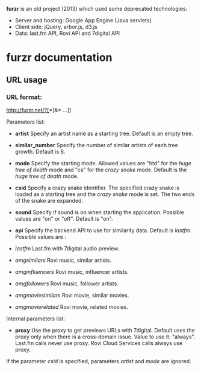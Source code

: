 **furzr** is an old project (2013) which used some deprecated technologies:
* Server and hosting: Google App Engine (Java servlets)
* Client side: jQuery, arbor.js, d3.js
* Data: last.fm API, Rovi API and 7digital API

# furzr documentation #

## URL usage ##

### URL format: ###

http://furzr.net/?[<parameter>=<value>[&<parameter>=<value> ...]]

Parameters list:

 * **artist** Specify an artist name as a starting tree. Default is an empty tree.

 * **similar_number** Specify the number of similar artists of each tree growth. Default is 8.

 * **mode** Specify the starting mode. Allowed values are "htd" for the _huge tree of death_ mode and "cs" for the _crazy snake_ mode. Default is the _huge tree of death_ mode.

 * **csid** Specify a crazy snake identifier. The specified crazy snake is loaded as a starting tree and the _crazy snake_ mode is set. The two ends of the snake are expanded.

 * **sound** Specify if sound is on when starting the application. Possible values are "on" or "off". Default is "on".

 * **api** Specify the backend API to use for similarity data. Default is _lastfm_. Possible values are :

  * *lastfm* Last.fm with 7digital audio preview. 

  * *amgsimilars* Rovi music, similar artists.

  * *amginfluencers* Rovi music, influencer artists.

  * *amgfollowers* Rovi music, follower artists.

  * *amgmoviesimilars* Rovi movie, similar movies.

  * *amgmovierelated* Rovi movie, related movies.

Internal parameters list:

 * **proxy** Use the proxy to get previews URLs with 7digital. Default uses the proxy only when there is a cross-domain issue. Value to use it: "always". Last.fm calls never use proxy. Rovi Cloud Services calls always use proxy.


If the parameter _csid_ is specified, parameters _artist_ and _mode_ are ignored.

